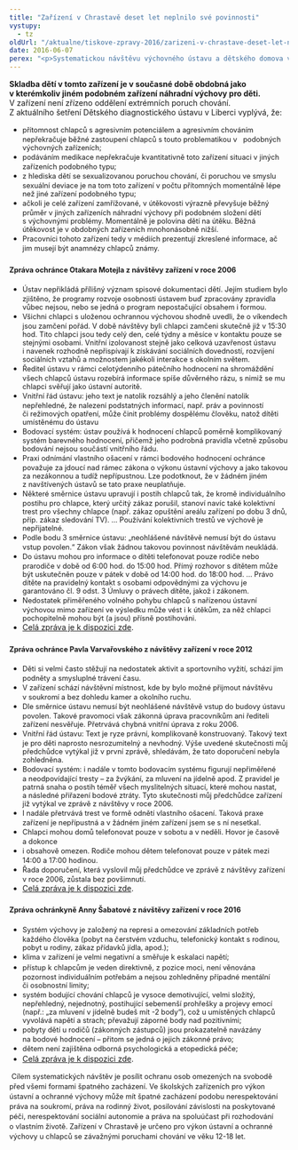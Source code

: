 ```yaml
---
title: "Zařízení v Chrastavě deset let neplnilo své povinnosti"
vystupy:
  - tz
oldUrl: "/aktualne/tiskove-zpravy-2016/zarizeni-v-chrastave-deset-let-neplnilo-sve-povinnosti"
date: 2016-06-07
perex: "<p>Systematickou návštěvu výchovného ústavu a dětského domova v Chrastavě provedl veřejný ochránce práv v uplynulých deseti letech celkem třikrát. V roce 2006 za působení ombudsmana Otakara Motejla, v roce 2012 během mandátu Pavla Varvařovského a v letošním roce z pověření Anny Šabatové. Kromě právníků se návštěv účastnili speciální pedagogové – přední odborníci na výchovu dětí. Všichni ochránci ve svých zprávách konstatovali stejná nebo obdobná pochybení. Za uplynulých deset let došlo jen k minimálnímu zlepšení. V mnoha ohledech se situace zhoršila. Zařízení dlouhodobě ignoruje výzvy k nápravě. Dle přizvaných odborníků nelze při zachování současného stavu výchovy vyloučit další eskalaci problémů a konfliktů. </p>"
---
```


<!-- imported from the old website -->

<p><b>Skladba dětí v tomto zařízení je v současné době obdobná jako v kterémkoliv jiném podobném zařízení náhradní výchovy pro děti.</b> V zařízení není zřízeno oddělení extrémních poruch chování. Z aktuálního šetření Dětského diagnostického ústavu v Liberci vyplývá, že:</p> <p></p><ul><li><span style="line-height: 17.92px; font-size: 12.8px;">přítomnost chlapců s agresivním potenciálem a agresivním chováním nepřekračuje běžné zastoupení chlapců s touto problematikou v   podobných výchovných zařízeních;</span></li><li><span style="line-height: 17.92px; font-size: 12.8px;">podáváním medikace nepřekračuje kvantitativně toto zařízení situaci v jiných zařízeních podobného typu;</span></li><li><span style="line-height: 17.92px; font-size: 12.8px;">z hlediska dětí se sexualizovanou poruchou chování, či poruchou ve smyslu sexuální deviace je na tom toto zařízení v počtu přítomných momentálně lépe než jiné zařízení podobného typu;</span></li><li><span style="line-height: 17.92px; font-size: 12.8px;">ačkoli je celé zařízení zamřížované, v útěkovosti výrazně převyšuje běžný průměr v jiných zařízeních náhradní výchovy při podobném složení dětí s výchovnými problémy. Momentálně je polovina dětí na útěku. Běžná útěkovost je v obdobných zařízeních mnohonásobně nižší.</span></li><li><span style="line-height: 17.92px; font-size: 12.8px;">Pracovníci tohoto zařízení tedy v médiích prezentují zkreslené informace, ač jim musejí být anamnézy chlapců známy.</span></li></ul><p></p> <h3><b><span style="line-height: 17.92px; font-size: 12.8px;">Zpráva ochránce Otakara Motejla z návštěvy zařízení v roce 2006</span></b></h3> <p></p><ul><li><span style="line-height: 17.92px; font-size: 12.8px;">Ústav nepřikládá přílišný význam spisové dokumentaci dětí. Jejím studiem bylo zjištěno, že programy rozvoje osobnosti ústavem buď zpracovány zpravidla vůbec nejsou, nebo se jedná o program nepostačující obsahem i formou.</span></li><li><span style="line-height: 17.92px; font-size: 12.8px;">Všichni chlapci s uloženou ochrannou výchovou shodně uvedli, že o víkendech jsou zamčení pořád. V době návštěvy byli chlapci zamčeni skutečně již v 15:30 hod. Tito chlapci jsou tedy celý den, celé týdny a měsíce v kontaktu pouze se stejnými osobami. Vnitřní izolovanost stejně jako celková uzavřenost ústavu i navenek rozhodně nepřispívají k získávání sociálních dovedností, rozvíjení sociálních vztahů a možnostem jakékoli interakce s okolním světem.</span></li><li><span style="line-height: 17.92px; font-size: 12.8px;">Ředitel ústavu v rámci celotýdenního pátečního hodnocení na shromáždění všech chlapců ústavu rozebírá informace spíše důvěrného rázu, s nimiž se mu chlapci svěřují jako ústavní autoritě.</span></li><li><span style="line-height: 17.92px; font-size: 12.8px;">Vnitřní řád ústavu: jeho text je natolik rozsáhlý a jeho členění natolik nepřehledné, že nalezení podstatných informací, např. práv a povinností či režimových opatření, může činit problémy dospělému člověku, natož dítěti umístěnému do ústavu</span></li><li><span style="line-height: 17.92px; font-size: 12.8px;">Bodovací systém: ústav používá k hodnocení chlapců poměrně komplikovaný systém barevného hodnocení, přičemž jeho podrobná pravidla včetně způsobu bodování nejsou součástí vnitřního řádu.</span></li><li><span style="line-height: 17.92px; font-size: 12.8px;">Praxi odnímání vlastního ošacení v rámci bodového hodnocení ochránce považuje za jdoucí nad rámec zákona o výkonu ústavní výchovy a jako takovou za nezákonnou a tudíž nepřípustnou. Lze podotknout, že v žádném jiném z navštívených ústavů se tato praxe neuplatňuje.</span></li><li><span style="line-height: 17.92px; font-size: 12.8px;">Některé směrnice ústavu upravují i postih chlapců tak, že kromě individuálního postihu pro chlapce, který určitý zákaz porušil, stanoví navíc také kolektivní trest pro všechny chlapce (např. zákaz opuštění areálu zařízení po dobu 3 dnů, příp. zákaz sledování TV). … Používání kolektivních trestů ve výchově je nepřijatelné.</span></li><li><span style="line-height: 17.92px; font-size: 12.8px;">Podle bodu 3 směrnice ústavu: „neohlášené návštěvě nemusí být do ústavu vstup povolen.“ Zákon však žádnou takovou povinnost návštěvám neukládá.</span></li><li><span style="line-height: 17.92px; font-size: 12.8px;">Do ústavu mohou pro informace o dítěti telefonovat pouze rodiče nebo prarodiče v době od 6:00 hod. do 15:00 hod. Přímý rozhovor s dítětem může být uskutečněn pouze v pátek v době od 14:00 hod. do 18:00 hod. … Právo dítěte na pravidelný kontakt s osobami odpovědnými za výchovu je garantováno čl. 9 odst. 3 Úmluvy o právech dítěte, jakož i zákonem.</span></li><li><span style="line-height: 17.92px; font-size: 12.8px;">Nedostatek přiměřeného volného pohybu chlapců s nařízenou ústavní výchovou mimo zařízení ve výsledku může vést i k útěkům, za něž chlapci pochopitelně mohou být (a jsou) přísně postihováni.</span></li><li><a href="http://www.ochrance.cz/uploads-import/ochrana_osob/ZARIZENI/Ustavni_vychova/2006_zprava_Chrastava.pdf" target="_blank">Celá zpráva je k dispozici zde</a>.</li></ul><p></p> <h3><b><span style="line-height: 17.92px; font-size: 12.8px;">Zpráva ochránce Pavla Varvařovského z návštěvy zařízení v roce 2012</span></b></h3> <p></p><ul><li><span style="line-height: 17.92px; font-size: 12.8px;">Děti si velmi často stěžují na nedostatek aktivit a sportovního vyžití, schází jim podněty a smysluplné trávení času.</span></li><li><span style="line-height: 17.92px; font-size: 12.8px;">V zařízení schází návštěvní místnost, kde by bylo možné přijmout návštěvu v soukromí a bez dohledu kamer a okolního ruchu.</span></li><li><span style="line-height: 17.92px; font-size: 12.8px;">Dle směrnice ústavu nemusí být neohlášené návštěvě vstup do budovy ústavu povolen. Takové pravomoci však zákonná úprava pracovníkům ani řediteli zařízení nesvěřuje. Přetrvává chybná vnitřní úprava z roku 2006.</span></li><li><span style="line-height: 17.92px; font-size: 12.8px;">Vnitřní řád ústavu: Text je ryze právní, komplikovaně konstruovaný. Takový text je pro děti naprosto nesrozumitelný a nevhodný. Výše uvedené skutečnosti můj předchůdce vytýkal již v první zprávě, shledávám, že tato doporučení nebyla zohledněna.</span></li><li><span style="line-height: 17.92px; font-size: 12.8px;">Bodovací systém: i nadále v tomto bodovacím systému figurují nepřiměřené a neodpovídající tresty – za žvýkání, za mluvení na jídelně apod. Z pravidel je patrná snaha o postih téměř všech myslitelných situací, které mohou nastat, a následné přiřazení bodové ztráty. Tyto skutečnosti můj předchůdce zařízení již vytýkal ve zprávě z návštěvy v roce 2006.</span></li><li><span style="line-height: 17.92px; font-size: 12.8px;">I nadále přetrvává trest ve formě odnětí vlastního ošacení. Taková praxe zařízení je nepřípustná a v žádném jiném zařízení jsem se s ní nesetkal.</span></li><li><span style="line-height: 17.92px; font-size: 12.8px;">Chlapci mohou domů telefonovat pouze v sobotu a v neděli. Hovor je časově a dokonce</span></li><li><span style="line-height: 17.92px; font-size: 12.8px;">i obsahově omezen. Rodiče mohou dětem telefonovat pouze v pátek mezi 14:00 a 17:00 hodinou.</span></li><li><span style="line-height: 17.92px; font-size: 12.8px;">Řada doporučení, která vyslovil můj předchůdce ve zprávě z návštěvy zařízení v roce 2006, zůstala bez povšimnutí.</span></li><li><a href="http://www.ochrance.cz/uploads-import/ochrana_osob/ZARIZENI/Ustavni_vychova/2012__zprava_z_navstevy_Chrastava.pdf" target="_blank">Celá zpráva je k dispozici zde</a>.</li></ul><p></p> <h3><b><span style="line-height: 17.92px; font-size: 12.8px;">Zpráva ochránkyně Anny Šabatové z návštěvy zařízení v roce 2016</span></b></h3> <p></p><ul><li><span style="line-height: 17.92px; font-size: 12.8px;">Systém výchovy je založený na represi a omezování základních potřeb každého člověka (pobyt na čerstvém vzduchu, telefonický kontakt s rodinou, pobyt u rodiny, zákaz přídavků jídla, apod.);</span></li><li><span style="line-height: 17.92px; font-size: 12.8px;">klima v zařízení je velmi negativní a směřuje k eskalaci napětí;</span></li><li><span style="line-height: 17.92px; font-size: 12.8px;">přístup k chlapcům je veden direktivně, z pozice moci, není věnována pozornost individuálním potřebám a nejsou zohledněny případné mentální či osobnostní limity;</span></li><li><span style="line-height: 17.92px; font-size: 12.8px;">systém bodující chování chlapců je vysoce demotivující, velmi složitý, nepřehledný, nejednotný, postihující sebemenší prohřešky a projevy emocí (např.: „za mluvení v jídelně budeš mít -2 body“), což u umístěných chlapců vyvolává napětí a strach; převažují záporné body nad pozitivními;</span></li><li><span style="line-height: 17.92px; font-size: 12.8px;">pobyty dětí u rodičů (zákonných zástupců) jsou prokazatelně navázány na bodové hodnocení – přitom se jedná o jejich zákonné právo;</span></li><li><span style="line-height: 17.92px; font-size: 12.8px;">dětem není zajištěna odborná psychologická a etopedická péče;</span></li><li><a href="http://www.ochrance.cz/uploads-import/ochrana_osob/ZARIZENI/Ustavni_vychova/2016-Chrastava.pdf" target="_blank">Celá zpráva je k dispozici zde</a>.</li></ul><p></p> <p> <span style="line-height: 17.92px; font-size: 12.8px;">Cílem systematických návštěv je posílit ochranu osob omezených na svobodě před všemi formami špatného zacházení. Ve školských zařízeních pro výkon ústavní a ochranné výchovy může mít špatné zacházení podobu nerespektování práva na soukromí, práva na rodinný život, posilování závislosti na poskytované péči, nerespektování sociální autonomie a práva na spoluúčast při rozhodování o vlastním životě. Zařízení v Chrastavě je určeno pro výkon ústavní a ochranné výchovy u chlapců se závažnými poruchami chování ve věku 12-18 let.</span></p>
